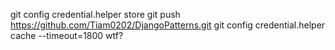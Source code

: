 git config credential.helper store
git push https://github.com/Tiam0202/DjangoPatterns.git
git config credential.helper cache --timeout=1800
wtf?
